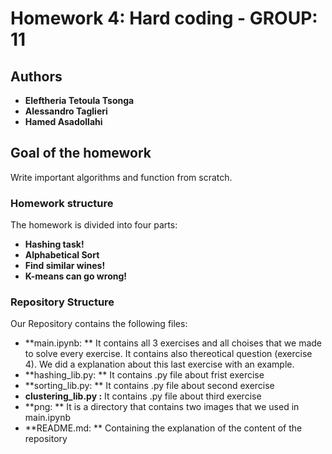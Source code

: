 

# Homework 4: Hard coding - GROUP: 11
## Authors
* **Eleftheria Tetoula Tsonga**
* **Alessandro Taglieri**
* **Hamed Asadollahi**

## Goal of the homework
Write important algorithms and function from scratch.

### Homework structure
The homework is divided into four parts: 

* **Hashing task!**
* **Alphabetical Sort**
* **Find similar wines!**
* **K-means can go wrong!**

### Repository Structure

Our Repository contains the following files:
* **main.ipynb: **
It contains all 3 exercises and all choises that we made to solve every exercise. It contains also thereotical question (exercise 4). We did a explanation about this last exercise with an example.
* **hashing_lib.py: **
It contains .py file about frist exercise
* **sorting_lib.py: **
It contains .py file about second exercise
* **clustering_lib.py :**
It contains .py file about third exercise
* **png: **
It is a directory that contains two images that we used in main.ipynb
* **README.md: **
Containing the explanation of the content of the repository </br>


